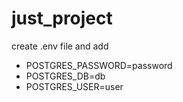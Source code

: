 # just_project

create .env file and add 

* POSTGRES_PASSWORD=password
* POSTGRES_DB=db
* POSTGRES_USER=user
